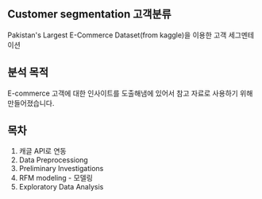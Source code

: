 ## Customer segmentation 고객분류
Pakistan's Largest E-Commerce Dataset(from kaggle)을 이용한 고객 세그멘테이션

## 분석 목적
E-commerce 고객에 대한 인사이트를 도출해냄에 있어서 참고 자료로 사용하기 위해 만들어졌습니다.

## 목차
1. 캐글 API로 연동
2. Data Preprocessiong
3. Preliminary Investigations
4. RFM modeling - 모델링
5. Exploratory Data Analysis
